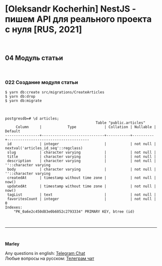 # [Oleksandr Kocherhin] NestJS - пишем API для реального проекта с нуля [RUS, 2021]

<br/>

## 04 Модуль статьи

<br/>

### 022 Создание модуля статьи

```
$ yarn db:create src/migrations/CreateArticles
$ yarn db:drop
$ yarn db:migrate
```

<br/>

```
postgresdb=# \d articles;
                                          Table "public.articles"
     Column     |            Type             | Collation | Nullable |               Default
----------------+-----------------------------+-----------+----------+--------------------------------------
 id             | integer                     |           | not null | nextval('articles_id_seq'::regclass)
 slug           | character varying           |           | not null |
 title          | character varying           |           | not null |
 description    | character varying           |           | not null | ''::character varying
 body           | character varying           |           | not null | ''::character varying
 createdAt      | timestamp without time zone |           | not null | now()
 updatedAt      | timestamp without time zone |           | not null | now()
 tagList        | text                        |           | not null |
 favoritesCount | integer                     |           | not null | 0
Indexes:
    "PK_0a6e2c450d83e0b6052c2793334" PRIMARY KEY, btree (id)

```

<br/>

---

<br/>

**Marley**

Any questions in english: <a href="https://jsdev.org/chat/">Telegram Chat</a>  
Любые вопросы на русском: <a href="https://jsdev.ru/chat/">Телеграм чат</a>
